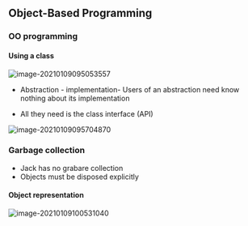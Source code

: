 ## Object-Based Programming



### OO programming

#### Using a class

![image-20210109095053557](https://loyioblog.oss-cn-beijing.aliyuncs.com/LoyioBlog/20210109NE49gY.png)

- Abstraction - implementation- Users of an abstraction need know nothing about its implementation

- All they need is  the class interface (API)

![image-20210109095704870](https://loyioblog.oss-cn-beijing.aliyuncs.com/LoyioBlog/20210109zBIgGv.png)



### Garbage collection

- Jack has no grabare collection
- Objects must be disposed explicitly



#### Object representation

![image-20210109100531040](https://loyioblog.oss-cn-beijing.aliyuncs.com/LoyioBlog/20210109yr6sfj.png)